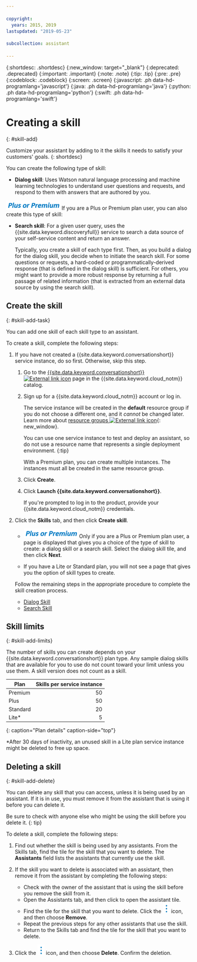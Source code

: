 ```yaml
---

copyright:
  years: 2015, 2019
lastupdated: "2019-05-23"

subcollection: assistant

---
```


{:shortdesc: .shortdesc}
{:new_window: target="_blank"}
{:deprecated: .deprecated}
{:important: .important}
{:note: .note}
{:tip: .tip}
{:pre: .pre}
{:codeblock: .codeblock}
{:screen: .screen}
{:javascript: .ph data-hd-programlang='javascript'}
{:java: .ph data-hd-programlang='java'}
{:python: .ph data-hd-programlang='python'}
{:swift: .ph data-hd-programlang='swift'}

# Creating a skill
{: #skill-add}

Customize your assistant by adding to it the skills it needs to satisfy your customers' goals.
{: shortdesc}

You can create the following type of skill:

- **Dialog skill**: Uses Watson natural language processing and machine learning technologies to understand user questions and requests, and respond to them with answers that are authored by you.

![Plus or Premium plan only](images/premium.png) If you are a Plus or Premium plan user, you can also create this type of skill:

- **Search skill**: For a given user query, uses the {{site.data.keyword.discoveryfull}} service to search a data source of your self-service content and return an answer.

  Typically, you create a skill of each type first. Then, as you build a dialog for the dialog skill, you decide when to initiate the search skill. For some questions or requests, a hard-coded or programmatically-derived response (that is defined in the dialog skill) is sufficient. For others, you might want to provide a more robust response by returning a full passage of related information (that is extracted from an external data source by using the search skill).

## Create the skill
{: #skill-add-task}

You can add one skill of each skill type to an assistant.

To create a skill, complete the following steps:

1.  If you have not created a {{site.data.keyword.conversationshort}} service instance, do so first. Otherwise, skip this step.

    1.  Go to the [{{site.data.keyword.conversationshort}} ![External link icon](../../icons/launch-glyph.svg "External link icon")](https://cloud.ibm.com/catalog/services/watson-assistant) page in the {{site.data.keyword.cloud_notm}} catalog.

    1.  Sign up for a {{site.data.keyword.cloud_notm}} account or log in.

        The service instance will be created in the **default** resource group if you do not choose a different one, and it *cannot* be changed later. Learn more about [resource groups ![External link icon](../../icons/launch-glyph.svg "External link icon")](/docs/resources?topic=resources-bp_resourcegroups#bp_resourcegroups){: new_window}.

        You can use one service instance to test and deploy an assistant, so do not use a resource name that represents a single deployment environment.
        {:tip}

        With a Premium plan, you can create multiple instances. The instances must all be created in the same resource group.

    1.  Click **Create**.

    1.  Click **Launch {{site.data.keyword.conversationshort}}**.

        If you're prompted to log in to the product, provide your {{site.data.keyword.cloud_notm}} credentials.

1.  Click the **Skills** tab, and then click **Create skill**.

    - ![Plus or Premium plan only](images/premium.png) Only if you are a Plus or Premium plan user, a page is displayed that gives you a choice of the type of skill to create: a dialog skill or a search skill. Select the dialog skill tile, and then click **Next**.

    - If you have a Lite or Standard plan, you will not see a page that gives you the option of skill types to create.

    Follow the remaining steps in the appropriate procedure to complete the skill creation process.

      - [Dialog Skill](/docs/services/assistant?topic=assistant-skill-dialog-add)
      - [Search Skill](/docs/services/assistant?topic=assistant-skill-search-add)

## Skill limits
{: #skill-add-limits}

The number of skills you can create depends on your {{site.data.keyword.conversationshort}} plan type. Any sample dialog skills that are available for you to use do not count toward your limit unless you use them. A skill version does not count as a skill.

| Plan     | Skills per service instance |
|------------------|----------------------------:|
| Premium          |                          50 |
| Plus             |                          50 |
| Standard         |                          20 |
| Lite* |                          5 |
{: caption="Plan details" caption-side="top"}

*After 30 days of inactivity, an unused skill in a Lite plan service instance might be deleted to free up space.

## Deleting a skill
{: #skill-add-delete}

You can delete any skill that you can access, unless it is being used by an assistant. If it is in use, you must remove it from the assistant that is using it before you can delete it.

Be sure to check with anyone else who might be using the skill before you delete it.
{: tip}

To delete a skill, complete the following steps:

1.  Find out whether the skill is being used by any assistants. From the Skills tab, find the tile for the skill that you want to delete. The **Assistants** field lists the assistants that currently use the skill.

1.  If the skill you want to delete is associated with an assistant, then remove it from the assistant by completing the following steps:

    - Check with the owner of the assistant that is using the skill before you remove the skill from it.
    - Open the Assistants tab, and then click to open the assistant tile.
    - Find the tile for the skill that you want to delete. Click the ![open and close list of options](images/kabob-beta.png) icon, and then choose **Remove**.
    - Repeat the previous steps for any other assistants that use the skill.
    - Return to the Skills tab and find the tile for the skill that you want to delete.

1.  Click the ![open and close list of options](images/kabob-beta.png) icon, and then choose **Delete**. Confirm the deletion.
